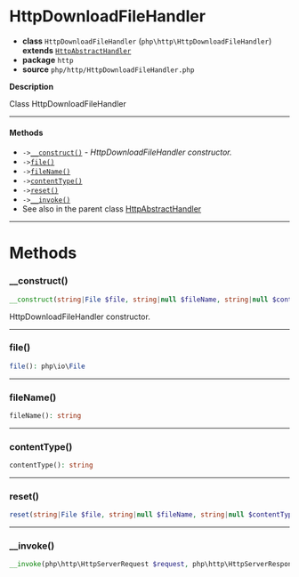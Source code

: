 # HttpDownloadFileHandler

- **class** `HttpDownloadFileHandler` (`php\http\HttpDownloadFileHandler`) **extends** [`HttpAbstractHandler`](https://github.com/jphp-compiler/jphp/blob/master/exts/jphp-httpserver-ext/api-docs/classes/php/http/HttpAbstractHandler.md)
- **package** `http`
- **source** `php/http/HttpDownloadFileHandler.php`

**Description**

Class HttpDownloadFileHandler

---

#### Methods

- `->`[`__construct()`](#method-__construct) - _HttpDownloadFileHandler constructor._
- `->`[`file()`](#method-file)
- `->`[`fileName()`](#method-filename)
- `->`[`contentType()`](#method-contenttype)
- `->`[`reset()`](#method-reset)
- `->`[`__invoke()`](#method-__invoke)
- See also in the parent class [HttpAbstractHandler](https://github.com/jphp-compiler/jphp/blob/master/exts/jphp-httpserver-ext/api-docs/classes/php/http/HttpAbstractHandler.md)

---
# Methods

<a name="method-__construct"></a>

### __construct()
```php
__construct(string|File $file, string|null $fileName, string|null $contentType): void
```
HttpDownloadFileHandler constructor.

---

<a name="method-file"></a>

### file()
```php
file(): php\io\File
```

---

<a name="method-filename"></a>

### fileName()
```php
fileName(): string
```

---

<a name="method-contenttype"></a>

### contentType()
```php
contentType(): string
```

---

<a name="method-reset"></a>

### reset()
```php
reset(string|File $file, string|null $fileName, string|null $contentType): void
```

---

<a name="method-__invoke"></a>

### __invoke()
```php
__invoke(php\http\HttpServerRequest $request, php\http\HttpServerResponse $response): bool
```